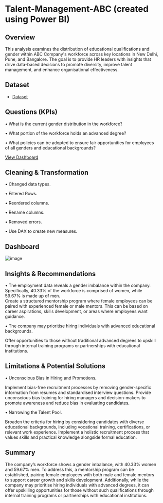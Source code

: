 # Talent-Management-ABC (created using Power BI)

## Overview

This analysis examines the distribution of educational qualifications and gender within ABC Company's workforce across key locations in New Delhi, Pune, and Bangalore. The goal is to provide HR leaders with insights that drive data-based decisions to promote diversity, improve talent management, and enhance organisational effectiveness.

## Dataset

- <a href="https://github.com/JJAnalytics/Talent-Management-ABC-/blob/main/Employee.csv">Dataset</a>

## Questions (KPIs)

•	What is the current gender distribution in the workforce?

•	What portion of the workforce holds an advanced degree?

•	What policies can be adopted to ensure fair opportunities for employees of all genders and educational backgrounds?

<a href="https://github.com/JJAnalytics/Talent-Management-ABC-/blob/main/Dashboard.png">View Dashboard</a>

## Cleaning & Transformation

•	Changed data types.

•	Filtered Rows.

•	Reordered columns.

•	Rename columns.

•	Removed errors.

•	Use DAX to create new measures. 

## Dashboard

![image](https://github.com/user-attachments/assets/9b4adf44-a217-449d-82be-72ccc036e22d)


## Insights & Recommendations

•	The employment data reveals a gender imbalance within the company. Specifically, 40.33% of the workforce is comprised of women, while 59.67% is made up of men.                                                                                                               
  Create a structured mentorship program where female employees can be paired with experienced female or male mentors. This can be based on career aspirations, skills development, or areas where employees want guidance.

•	The company may prioritise hiring individuals with advanced educational backgrounds.

  Offer opportunities to those without traditional advanced degrees to upskill through internal training programs or partnerships with educational institutions.

## Limitations & Potential Solutions

•	Unconscious Bias in Hiring and Promotions.
  
  Implement bias-free recruitment processes by removing gender-specific information from resumes and standardised interview questions.
  Provide unconscious bias training for hiring managers and decision-makers to promote awareness and reduce bias in evaluating candidates.

•	Narrowing the Talent Pool.
  
  Broaden the criteria for hiring by considering candidates with diverse educational backgrounds, including vocational training, certifications, or relevant work experience. 
  Implement a holistic recruitment process that values skills and practical knowledge alongside formal education.

## Summary

The company’s workforce shows a gender imbalance, with 40.33% women and 59.67% men. To address this, a mentorship program can be established, pairing female employees with both male and female mentors to support career growth and skills development. Additionally, while the company may prioritise hiring individuals with advanced degrees, it can offer upskilling opportunities for those without such qualifications through internal training programs or partnerships with educational institutions.


